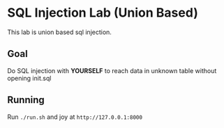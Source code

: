 # SQL Injection Lab (Union Based)

This lab is union based sql injection.

## Goal

Do SQL injection with __YOURSELF__ to reach data in unknown table without opening init.sql

## Running

Run `./run.sh` and joy at `http://127.0.0.1:8000`

